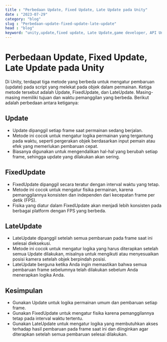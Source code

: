 ```yaml
---
title : "Perbedaan Update, Fixed Update, Late Update pada Unity"
date : "2023-07-29"
category: "blog"
slug : "Perbedaan-update-fixed-update-late-update"
head : "blog"
keyword: "unity,update,fixed update, Late Update,game developer, API Unity"
---
```


# Perbedaan Update, Fixed Update, Late Update pada Unity

Di Unity, terdapat tiga metode yang berbeda untuk mengatur pembaruan (update) pada script yang melekat pada objek dalam permainan. Ketiga metode tersebut adalah Update, FixedUpdate, dan LateUpdate. Masing-masing memiliki tujuan dan waktu pemanggilan yang berbeda. Berikut adalah perbedaan antara ketiganya:

## Update

*   Update dipanggil setiap frame saat permainan sedang berjalan.
*   Metode ini cocok untuk mengatur logika permainan yang tergantung pada waktu, seperti pergerakan objek berdasarkan input pemain atau efek yang memerlukan pembaruan cepat.
*   Biasanya digunakan untuk mengendalikan hal-hal yang berubah setiap frame, sehingga update yang dilakukan akan sering.

## FixedUpdate


*   FixedUpdate dipanggil secara teratur dengan interval waktu yang tetap.
*   Metode ini cocok untuk mengatur fisika permainan, karena pemanggilannya konsisten dan independen dari kecepatan frame per detik (FPS).
*   Fisika yang diatur dalam FixedUpdate akan menjadi lebih konsisten pada berbagai platform dengan FPS yang berbeda.

## LateUpdate

*   LateUpdate dipanggil setelah semua pembaruan pada frame saat ini selesai dieksekusi.
*   Metode ini cocok untuk mengatur logika yang harus diterapkan setelah semua Update dilakukan, misalnya untuk mengikuti atau menyesuaikan posisi kamera setelah objek berpindah posisi.
*   LateUpdate berguna ketika Anda ingin memastikan bahwa semua pembaruan frame sebelumnya telah dilakukan sebelum Anda menerapkan logika Anda.

## Kesimpulan

*   Gunakan Update untuk logika permainan umum dan pembaruan setiap frame.
*   Gunakan FixedUpdate untuk mengatur fisika karena pemanggilannya tetap pada interval waktu tertentu.
*   Gunakan LateUpdate untuk mengatur logika yang membutuhkan akses terhadap hasil pembaruan pada frame saat ini dan diinginkan agar diterapkan setelah semua pembaruan selesai dilakukan.